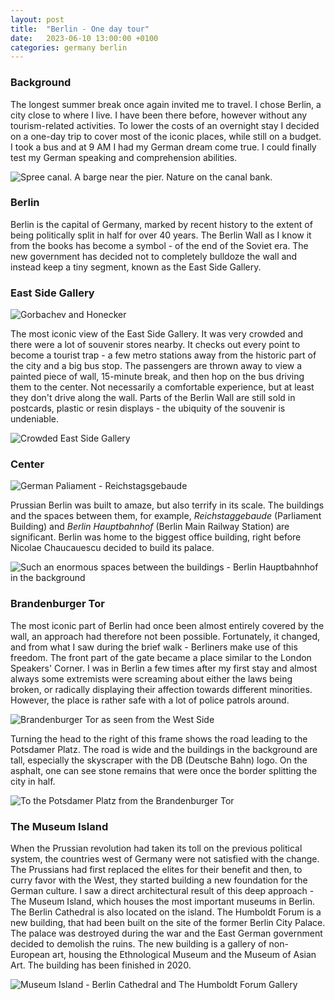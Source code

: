 ```yaml
---
layout: post
title:  "Berlin - One day tour"
date:   2023-06-10 13:00:00 +0100
categories: germany berlin
---
```


### Background

The longest summer break once again invited me to travel. I chose Berlin, a city close to where I live. I have been there before, 
however without any tourism-related activities. To lower the costs of an overnight stay I decided on a one-day trip to cover most of
the iconic places, while still on a budget. I took a bus and at 9 AM I had my German dream come true. 
I could finally test my German speaking and comprehension abilities.

![Spree canal. A barge near the pier. Nature on the canal bank.](/assets/images/berlin_tour/spree_canal.jpg)

### Berlin

Berlin is the capital of Germany, marked by recent history to the extent of being politically split in half for over 40 years.
The Berlin Wall as I know it from the books has become a symbol - of the end of the Soviet era. The new government has decided not to
completely bulldoze the wall and instead keep a tiny segment, known as the East Side Gallery.

### East Side Gallery

![Gorbachev and Honecker](/assets/images/berlin_tour/gorbachev_east_side_gallery.jpg)

The most iconic view of the East Side Gallery. It was very crowded and there were a lot of souvenir stores nearby. It checks out
every point to become a tourist trap - a few metro stations away from the historic part of the city and a big bus stop.
The passengers are thrown away to view a painted piece of wall, 15-minute break, and then hop on the bus driving them to the center.
Not necessarily a comfortable experience, but at least they don't drive along the wall. Parts of the Berlin Wall are still sold in postcards,
plastic or resin displays - the ubiquity of the souvenir is undeniable.

![Crowded East Side Gallery](/assets/images/berlin_tour/crowded_east_side_gallery.jpg)

### Center

![German Paliament - Reichstagsgebaude](/assets/images/berlin_tour/reichstagsgebaude.jpg)

Prussian Berlin was built to amaze, but also terrify in its scale. The buildings and the spaces between them, for example, *Reichstaggebaude* (Parliament Building) and *Berlin Hauptbahnhof* (Berlin Main Railway Station) are significant. Berlin was home to the biggest office building, right before Nicolae
Chaucauescu decided to build its palace. 

![Such an enormous spaces between the buildings - Berlin Hauptbahnhof in the background](/assets/images/berlin_tour/hbf_from_a_bridge.jpg)

### Brandenburger Tor

The most iconic part of Berlin had once been almost entirely covered by the wall, an approach had therefore not been possible. 
Fortunately, it changed, and from what I saw during the brief walk - Berliners make use of this freedom. The front part of the gate became
a place similar to the London Speakers' Corner. I was in Berlin a few times after my first stay and almost always some extremists were screaming about either the laws being broken, or radically displaying their affection towards different minorities. However, the place is rather safe with a lot of police patrols around.

![Brandenburger Tor as seen from the West Side](/assets/images/berlin_tour/brandenburger_tor.jpg)

Turning the head to the right of this frame shows the road leading to the Potsdamer Platz. The road is wide and the buildings in the background are tall, especially the skyscraper with the DB (Deutsche Bahn) logo. On the asphalt, one can see stone remains that were once the border splitting the city in half.

![To the Potsdamer Platz from the Brandenburger Tor](/assets/images/berlin_tour/to_potsdamer_platz.jpg)

### The Museum Island

When the Prussian revolution had taken its toll on the previous political system, the countries west of Germany were not satisfied with the change. The Prussians had first replaced the elites for their benefit and then, to curry favor with the West, they started building a new foundation for the German culture. I saw a direct architectural result of this deep approach - The Museum Island, which houses the most important museums in Berlin. The Berlin Cathedral is also located on the island. The Humboldt Forum is a new building, that had been built on the site of the former Berlin City Palace. The palace was destroyed during the war and the East German government decided to demolish the ruins. The new building is a gallery of non-European art, housing the Ethnological Museum and the Museum of Asian Art. The building has been finished in 2020.

![Museum Island - Berlin Cathedral and The Humboldt Forum Gallery](/assets/images/berlin_tour/berliner_dom_humboldt_forum.jpg)